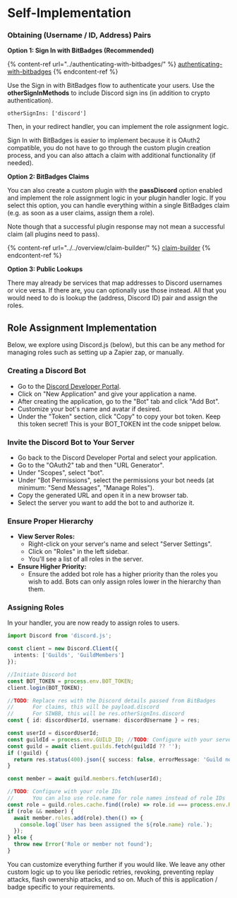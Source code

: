 # Self-Implementation

### **Obtaining (Username / ID, Address) Pairs**

**Option 1: Sign In with BitBadges (Recommended)**

{% content-ref url="../authenticating-with-bitbadges/" %}
[authenticating-with-bitbadges](../authenticating-with-bitbadges/)
{% endcontent-ref %}

Use the Sign in with BitBadges flow to authenticate your users. Use the **otherSignInMethods** to include Discord sign ins (in addition to crypto authentication).

```
otherSignIns: ['discord']
```

Then, in your redirect handler, you can implement the role assignment logic.

Sign In with BitBadges is easier to implement because it is OAuth2 compatible, you do not have to go through the custom plugin creation process, and you can also attach a claim with additional functionality (if needed).

**Option 2: BitBadges Claims**

You can also create a custom plugin with the **passDiscord** option enabled and implement the role assignment logic in your plugin handler logic. If you select this option, you can handle everything within a single BitBadges claim (e.g. as soon as a user claims, assign them a role).

Note though that a successful plugin response may not mean a successful claim (all plugins need to pass). &#x20;

{% content-ref url="../../overview/claim-builder/" %}
[claim-builder](../../overview/claim-builder/)
{% endcontent-ref %}

**Option 3: Public Lookups**

There may already be services that map addresses to Discord usernames or vice versa. If there are, you can optionally use those instead. All that you would need to do is lookup the (address, Discord ID) pair and assign the roles.

## Role Assignment Implementation

Below, we explore using Discord.js (below), but this can be any method for managing roles such as setting up a Zapier zap, or manually.

### Creating a Discord Bot

* Go to the [Discord Developer Portal](https://discord.com/developers/applications).
* Click on "New Application" and give your application a name.
* After creating the application, go to the "Bot" tab and click "Add Bot".
* Customize your bot's name and avatar if desired.
* Under the "Token" section, click "Copy" to copy your bot token. Keep this token secret! This is your BOT\_TOKEN int the code snippet below.

### Invite the Discord Bot to Your Server

* Go back to the Discord Developer Portal and select your application.
* Go to the "OAuth2" tab and then "URL Generator".
* Under "Scopes", select "bot".
* Under "Bot Permissions", select the permissions your bot needs (at minimum: "Send Messages", "Manage Roles").
* Copy the generated URL and open it in a new browser tab.
* Select the server you want to add the bot to and authorize it.

### Ensure Proper Hierarchy

* **View Server Roles:**
  * Right-click on your server's name and select "Server Settings".
  * Click on "Roles" in the left sidebar.
  * You'll see a list of all roles in the server.
* **Ensure Higher Priority:**&#x20;
  * Ensure the added bot role has a higher priority than the roles you wish to add. Bots can only assign roles lower in the hierarchy than them.

### Assigning Roles

In your handler, you are now ready to assign roles to users.&#x20;

```typescript
import Discord from 'discord.js';

const client = new Discord.Client({
  intents: ['Guilds', 'GuildMembers']
});

//Initiate Discord bot
const BOT_TOKEN = process.env.BOT_TOKEN;
client.login(BOT_TOKEN);

//TODO: Replace res with the Discord details passed from BitBadges
//      For claims, this will be payload.discord
//      For SIWBB, this will be res.otherSignIns.discord
const { id: discordUserId, username: discordUsername } = res;

const userId = discordUserId;
const guildId = process.env.GUILD_ID; //TODO: Configure with your server ID
const guild = await client.guilds.fetch(guildId ?? '');
if (!guild) {
  return res.status(400).json({ success: false, errorMessage: 'Guild not found' });
}

const member = await guild.members.fetch(userId);

//TODO: Configure with your role IDs
//      You can also use role.name for role names instead of role IDs
const role = guild.roles.cache.find((role) => role.id === process.env.ROLE_ID);
if (role && member) {
  await member.roles.add(role).then(() => {
    console.log(`User has been assigned the ${role.name} role.`);
  });
} else {
  throw new Error('Role or member not found');
}
```

You can customize everything further if you would like. We leave any other custom logic up to you like periodic retries, revoking, preventing replay attacks, flash ownership attacks, and so on. Much of this is application / badge specific to your requirements.&#x20;
